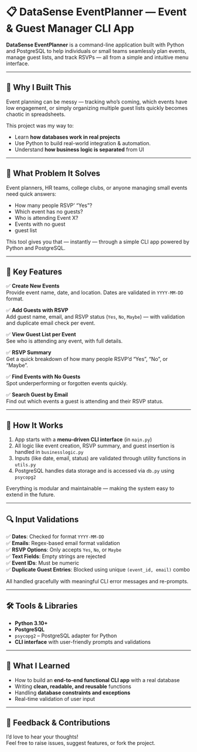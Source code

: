 # 📋 DataSense EventPlanner — Event & Guest Manager CLI App

**DataSense EventPlanner** is a command-line application built with Python and PostgreSQL to help individuals or small teams seamlessly plan events, manage guest lists, and track RSVPs — all from a simple and intuitive menu interface.

---

## 🌟 Why I Built This

Event planning can be messy — tracking who’s coming, which events have low engagement, or simply organizing multiple guest lists quickly becomes chaotic in spreadsheets.

This project was my way to:

- Learn **how databases work in real projects**
- Use Python to build real-world integration & automation.
- Understand **how business logic is separated** from UI

---

## 💼 What Problem It Solves

Event planners, HR teams, college clubs, or anyone managing small events need quick answers:

- How many people RSVP’ “Yes”?
- Which event has no guests?
- Who is attending Event X?
- Events with no guest
- guest list


This tool gives you that — instantly — through a simple CLI app powered by Python and PostgreSQL.

---

## 🚀 Key Features

✅ **Create New Events**  
Provide event name, date, and location. Dates are validated in `YYYY-MM-DD` format.

✅ **Add Guests with RSVP**  
Add guest name, email, and RSVP status (`Yes`, `No`, `Maybe`) — with validation and duplicate email check per event.

✅ **View Guest List per Event**  
See who is attending any event, with full details.

✅ **RSVP Summary**  
Get a quick breakdown of how many people RSVP’d “Yes”, “No”, or “Maybe”.

✅ **Find Events with No Guests**  
Spot underperforming or forgotten events quickly.

✅ **Search Guest by Email**  
Find out which events a guest is attending and their RSVP status.

---

## 🧠 How It Works

1. App starts with a **menu-driven CLI interface** (in `main.py`)
2. All logic like event creation, RSVP summary, and guest insertion is handled in `businesslogic.py`
3. Inputs (like date, email, status) are validated through utility functions in `utils.py`
4. PostgreSQL handles data storage and is accessed via `db.py` using `psycopg2`

Everything is modular and maintainable — making the system easy to extend in the future.

---

## 🔍 Input Validations

✅ **Dates**: Checked for format `YYYY-MM-DD`  
✅ **Emails**: Regex-based email format validation  
✅ **RSVP Options**: Only accepts `Yes`, `No`, or `Maybe`  
✅ **Text Fields**: Empty strings are rejected  
✅ **Event IDs**: Must be numeric  
✅ **Duplicate Guest Entries**: Blocked using unique `(event_id, email)` combo

All handled gracefully with meaningful CLI error messages and re-prompts.

---

## 🛠️ Tools & Libraries

- **Python 3.10+**
- **PostgreSQL**
- `psycopg2` – PostgreSQL adapter for Python
- **CLI interface** with user-friendly prompts and validations

---

## 🎯 What I Learned

- How to build an **end-to-end functional CLI app** with a real database
- Writing **clean, readable, and reusable** functions
- Handling **database constraints and exceptions**
- Real-time validation of user input

---

## 💬 Feedback & Contributions

I’d love to hear your thoughts!  
Feel free to raise issues, suggest features, or fork the project.

